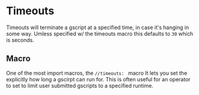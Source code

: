 # Timeouts
Timeouts will terminate a gscript at a specified time, in case it's hanging in some way. Umless specified w/ the timeouts macro this defaults to `30` which is seconds.
## Macro
One of the most import macros, the `//timeouts: ` macro 
It lets you set the explicitly how long a gscirpt can run for. 
This is often useful for an operator to set to limit user submitted gscripts to a specified runtime.

